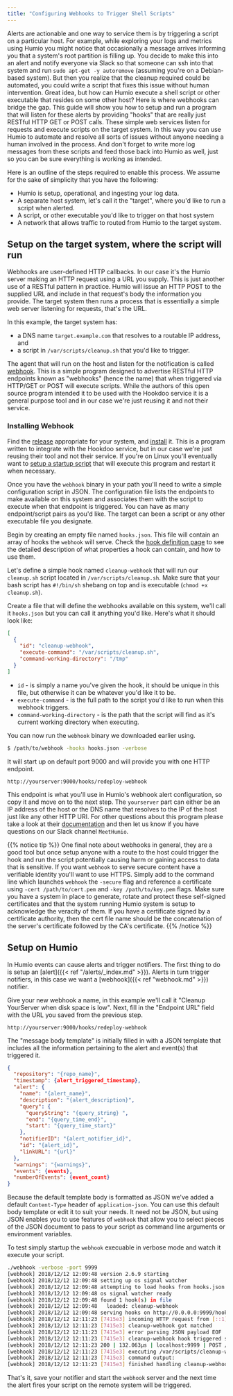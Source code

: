 ```yaml
---
title: "Configuring Webhooks to Trigger Shell Scripts"
---
```


Alerts are actionable and one way to service them is by triggering a script on a particular host.  For example, while exploring your logs and metrics using Humio you might notice that occasionally a message arrives informing you that a system's root partition is filling up.  You decide to make this into an alert and notify everyone via Slack so that someone can ssh into that system and run `sudo apt-get -y autoremove` (assuming you're on a Debian-based system).  But then you realize that the cleanup required could be automated, you could write a script that fixes this issue without human intervention.  Great idea, but how can Humio execute a shell script or other executable that resides on some other host?  Here is where webhooks can bridge the gap.  This guide will show you how to setup and run a program that will listen for these alerts by providing "hooks" that are really just RESTful HTTP GET or POST calls.  These simple web services listen for requests and execute scripts on the target system.  In this way you can use Humio to automate and resolve all sorts of issues without anyone needing a human involved in the process.  And don't forget to write more log messages from these scripts and feed those back into Humio as well, just so you can be sure everything is working as intended.

Here is an outline of the steps required to enable this process.  We assume for the sake of simplicity that you have the following:

* Humio is setup, operational, and ingesting your log data.
* A separate host system, let's call it the "target", where you'd like to run a script when alerted.
* A script, or other executable you'd like to trigger on that host system
* A network that allows traffic to routed from Humio to the target system.

## Setup on the target system, where the script will run

Webhooks are user-defined HTTP callbacks.  In our case it's the Humio server making an HTTP request using a URL you supply.  This is just another use of a RESTful pattern in practice.  Humio will issue an HTTP POST to the supplied URL and include in that request's body the information you provide.  The target system then runs a process that is essentially a simple web server listening for requests, that's the URL.

In this example, the target system has:

* a DNS name `target.example.com` that resolves to a routable IP address, and
* a script in `/var/scripts/cleanup.sh` that you'd like to trigger.

The agent that will run on the host and listen for the notification is called [webhook](https://github.com/adnanh/webhook).  This is a simple program designed to advertise RESTful HTTP endpoints known as "webhooks" (hence the name) that when triggered via HTTP/GET or POST will execute scripts.  While the authors of this open source program intended it to be used with the Hookdoo service it is a general purpose tool and in our case we're just reusing it and not their service.

### Installing Webhook
Find the [release](https://github.com/adnanh/webhook/releases) appropriate for your system, and [install](https://github.com/adnanh/webhook#installation) it.  This is a program written to integrate with the Hookdoo service, but in our case we're just reusing their tool and not their service.  If you're on Linux you'll eventually want to [setup a startup script](https://www.linux.com/learn/understanding-and-using-systemd) that will execute this program and restart it when necessary.

Once you have the `webhook` binary in your path you'll need to write a simple configuration script in JSON.  The configuration file lists the endpoints to make available on this system and associates them with the script to execute when that endpoint is triggered.  You can have as many endpoint/script pairs as you'd like.  The target can been a script or any other executable file you designate.

Begin by creating an empty file named `hooks.json`.  This file will contain an array of hooks the `webhook` will serve.  Check the [hook definition page](https://github.com/adnanh/webhook/wiki/Hook-Definition) to see the detailed description of what properties a hook can contain, and how to use them.

Let's define a simple hook named `cleanup-webhook` that will run our `cleanup.sh` script located in `/var/scripts/cleanup.sh`.  Make sure that your bash script has `#!/bin/sh` shebang on top and is executable (`chmod +x cleanup.sh`).

Create a file that will define the webhooks available on this system, we'll call it `hooks.json` but you can call it anything you'd like.  Here's what it should look like:
```json
[
  {
    "id": "cleanup-webhook",
    "execute-command": "/var/scripts/cleanup.sh",
    "command-working-directory": "/tmp"
  }
]
```

* `id` - is simply a name you've given the hook, it should be unique in this file, but otherwise it can be whatever you'd like it to be.
* `execute-command` - is the full path to the script you'd like to run when this webhook triggers.
* `command-working-directory` - is the path that the script will find as it's current working directory when executing.

You can now run the `webhook` binary we downloaded earlier using.
```bash
$ /path/to/webhook -hooks hooks.json -verbose
```

It will start up on default port 9000 and will provide you with one HTTP endpoint.
```http
http://yourserver:9000/hooks/redeploy-webhook
```

This endpoint is what you'll use in Humio's webhook alert configuration, so copy it and move on to the next step.  The `yourserver` part can either be an IP address of the host or the DNS name that resolves to the IP of the host just like any other HTTP URI.  For other questions about this program please take a look at their [documentation](https://github.com/adnanh/webhook/wiki) and then let us know if you have questions on our Slack channel `MeetHumio`.

{{% notice tip %}}
One final note about webhooks in general, they are a good tool but once setup anyone with a route to the host could trigger the hook and run the script potentially causing harm or gaining access to data that is sensitive.  If you want `webhook` to serve secure content have a verifiable identity you'll want to use HTTPS.  Simply add to the command line which launches `webhook` the `-secure` flag and reference a certificate using `-cert /path/to/cert.pem` and `-key /path/to/key.pem` flags.  Make sure you have a system in place to generate, rotate and protect these self-signed certificates and that the system running Humio system is setup to acknowledge the veracity of them.  If you have a certificate signed by a certificate authority, then the cert file name should be the concatenation of the server's certificate followed by the CA's certificate.
{{% /notice %}}

## Setup on Humio

In Humio events can cause alerts and trigger notifiers.  The first thing to do is setup an [alert]({{< ref "/alerts/_index.md" >}}).  Alerts in turn trigger notifiers, in this case we want a [webhook]({{< ref "webhook.md" >}}) notifier.

Give your new webhook a name, in this example we'll call it "Cleanup YourServer when disk space is low".  Next, fill in the "Endpoint URL" field with the URL you saved from the previous step.
```http
http://yourserver:9000/hooks/redeploy-webhook
```

The "message body template" is initially filled in with a JSON template that includes all the information pertaining to the alert and event(s) that triggered it.
```json
{
  "repository": "{repo_name}",
  "timestamp": {alert_triggered_timestamp},
  "alert": {
    "name": "{alert_name}",
    "description": "{alert_description}",
    "query": {
      "queryString": "{query_string} ",
      "end": "{query_time_end}",
      "start": "{query_time_start}"
    },
    "notifierID": "{alert_notifier_id}",
    "id": "{alert_id}",
    "linkURL": "{url}"
  },
  "warnings": "{warnings}",
  "events": {events},
  "numberOfEvents": {event_count}
}
```
Because the default template body is formatted as JSON we've added a default `Content-Type` header of `application-json`.  You can use this default body template or edit it to suit your needs.  It need not be JSON, but using JSON enables you to use features of `webhook` that allow you to select pieces of the JSON document to pass to your script as command line arguments or environment variables.

To test simply startup the `webhook` execuable in verbose mode and watch it execute your script.
```bash
./webhook -verbose -port 9999
[webhook] 2018/12/12 12:09:48 version 2.6.9 starting
[webhook] 2018/12/12 12:09:48 setting up os signal watcher
[webhook] 2018/12/12 12:09:48 attempting to load hooks from hooks.json
[webhook] 2018/12/12 12:09:48 os signal watcher ready
[webhook] 2018/12/12 12:09:48 found 1 hook(s) in file
[webhook] 2018/12/12 12:09:48 	loaded: cleanup-webhook
[webhook] 2018/12/12 12:09:48 serving hooks on http://0.0.0.0:9999/hooks/{id}
[webhook] 2018/12/12 12:11:23 [7415e3] incoming HTTP request from [::1]:44872
[webhook] 2018/12/12 12:11:23 [7415e3] cleanup-webhook got matched
[webhook] 2018/12/12 12:11:23 [7415e3] error parsing JSON payload EOF
[webhook] 2018/12/12 12:11:23 [7415e3] cleanup-webhook hook triggered successfully
[webhook] 2018/12/12 12:11:23 200 | 132.063µs | localhost:9999 | POST /hooks/cleanup-webhook
[webhook] 2018/12/12 12:11:23 [7415e3] executing /var/scripts/cleanup-webhook.sh (/var/scripts/cleanup-webhook.sh) with arguments ["/var/scrpits/cleanup-webhook.sh"] and environment [HOOK_payload={ ... JSON ...}} HOOK_headers={"Accept":"*/*","Content-Type":"application/json"} HOOK_query={}] using /tmp as cwd
[webhook] 2018/12/12 12:11:23 [7415e3] command output:
[webhook] 2018/12/12 12:11:23 [7415e3] finished handling cleanup-webhook
```

That's it, save your notifier and start the `webhook` server and the next time the alert fires your script on the remote system will be triggered.
